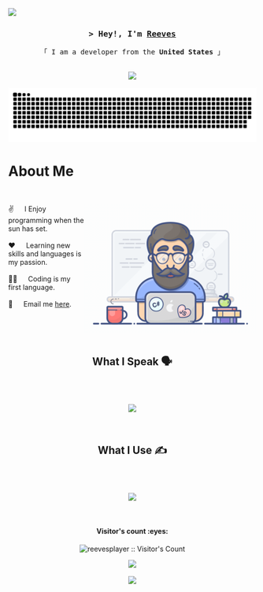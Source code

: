 <img src="https://user-images.githubusercontent.com/73097560/115834477-dbab4500-a447-11eb-908a-139a6edaec5c.gif">

<h3 align="center">
        <samp>&gt; Hey!, I'm
                <b><a target="_blank" href="https://thereeves.dev">Reeves</a></b>
        </samp>
</h3>


<p align="center"> 
  <samp>
    「 I am a developer from the <b>United States</b> 」
    <br>
    <br>
  </samp>
</p>

<p align="center">
  <a href="https://github.com/reevesplayer"><img src="https://readme-typing-svg.herokuapp.com/?lines=Computer%20Science%20Undergraduate;Code%20Enthusiast&center=true&width=380&height=45"></a>
</p>


<div align="center">
  <img  src="https://github.com/1999AZZAR/1999AZZAR/blob/main/resources/img/grid-snake.svg"
       alt="snake" /></a>
</div>
<!-- About Section -->
 <h1>About Me</h1>
 <br>
<p>
 <img align="right" width="350" src="/assets/programmer.gif" alt="Coding gif" />
  
 ✌️ &emsp; I Enjoy programming when the sun has set. <br/><br/>
 ❤️ &emsp; Learning new skills and languages is my passion.<br/><br/>
 🧑‍💻 &emsp; Coding is my first language.<br/><br/>
 📧 &emsp; Email me [here](mailto:reevesplayer@outlook.com).

<br>
<br>
<br>

<h2 align="center">What I Speak 🗣️</h2>
<br>
<br>
<p align="center">
  <a href="https://skillicons.dev">
    <img src="https://skillicons.dev/icons?i=html,css,js,lua,py,react,nodejs" />
  </a>
</p>

<br>

<h2 align="center">What I Use ✍️</h2>
<br>
<br>
<p align="center">
  <a href="https://skillicons.dev">
    <img src="https://skillicons.dev/icons?i=vscode,netlify,discord,ps,au,pr,bootstrap,firebase,aws" />
  </a>
</p>
<br>
<h4 align="center">Visitor's count :eyes:</h4>

<p align="center"><img src="https://profile-counter.glitch.me/{reevesplayer}/count.svg" alt="reevesplayer :: Visitor's Count" /></p>

<p align="center">
	<img width="450em" src="https://github-readme-stats.vercel.app/api?username=reevesplayer&show_icons=true&include_all_commits=true&count_private=true&hide_border=true&theme=dark" />
</p>

<p align="center">
	<img width="450em" src="https://github-readme-stats.vercel.app/api/top-langs/?username=reevesplayer&layout=compact&custom_title=Most%20used%20languages&langs_count=10&include_all_commits=true&hide_progress=false&hide_border=true&theme=dark&hide=">
</p>
